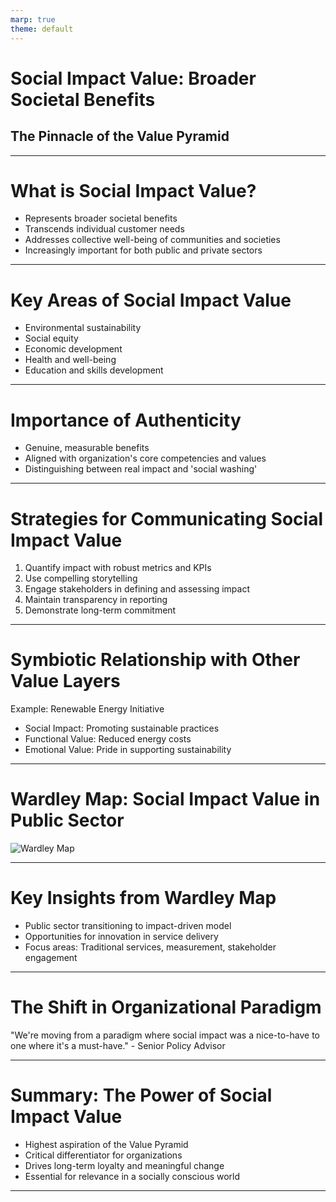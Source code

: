 ```yaml
---
marp: true
theme: default
---
```


# Social Impact Value: Broader Societal Benefits
## The Pinnacle of the Value Pyramid

---

# What is Social Impact Value?

- Represents broader societal benefits
- Transcends individual customer needs
- Addresses collective well-being of communities and societies
- Increasingly important for both public and private sectors

---

# Key Areas of Social Impact Value

- Environmental sustainability
- Social equity
- Economic development
- Health and well-being
- Education and skills development

---

# Importance of Authenticity

- Genuine, measurable benefits
- Aligned with organization's core competencies and values
- Distinguishing between real impact and 'social washing'

---

# Strategies for Communicating Social Impact Value

1. Quantify impact with robust metrics and KPIs
2. Use compelling storytelling
3. Engage stakeholders in defining and assessing impact
4. Maintain transparency in reporting
5. Demonstrate long-term commitment

---

# Symbiotic Relationship with Other Value Layers

Example: Renewable Energy Initiative
- Social Impact: Promoting sustainable practices
- Functional Value: Reduced energy costs
- Emotional Value: Pride in supporting sustainability

---

# Wardley Map: Social Impact Value in Public Sector

![Wardley Map](https://images.wardleymaps.ai/map_7c7191f0-d2e4-4ed4-aae4-d47b1593a669.png)

---

# Key Insights from Wardley Map

- Public sector transitioning to impact-driven model
- Opportunities for innovation in service delivery
- Focus areas: Traditional services, measurement, stakeholder engagement

---

# The Shift in Organizational Paradigm

"We're moving from a paradigm where social impact was a nice-to-have to one where it's a must-have." - Senior Policy Advisor

---

# Summary: The Power of Social Impact Value

- Highest aspiration of the Value Pyramid
- Critical differentiator for organizations
- Drives long-term loyalty and meaningful change
- Essential for relevance in a socially conscious world

---